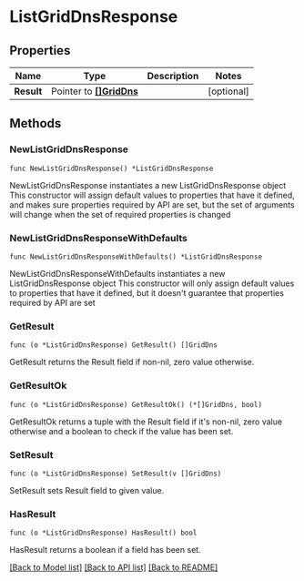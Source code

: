 # ListGridDnsResponse

## Properties

Name | Type | Description | Notes
------------ | ------------- | ------------- | -------------
**Result** | Pointer to [**[]GridDns**](GridDns.md) |  | [optional] 

## Methods

### NewListGridDnsResponse

`func NewListGridDnsResponse() *ListGridDnsResponse`

NewListGridDnsResponse instantiates a new ListGridDnsResponse object
This constructor will assign default values to properties that have it defined,
and makes sure properties required by API are set, but the set of arguments
will change when the set of required properties is changed

### NewListGridDnsResponseWithDefaults

`func NewListGridDnsResponseWithDefaults() *ListGridDnsResponse`

NewListGridDnsResponseWithDefaults instantiates a new ListGridDnsResponse object
This constructor will only assign default values to properties that have it defined,
but it doesn't guarantee that properties required by API are set

### GetResult

`func (o *ListGridDnsResponse) GetResult() []GridDns`

GetResult returns the Result field if non-nil, zero value otherwise.

### GetResultOk

`func (o *ListGridDnsResponse) GetResultOk() (*[]GridDns, bool)`

GetResultOk returns a tuple with the Result field if it's non-nil, zero value otherwise
and a boolean to check if the value has been set.

### SetResult

`func (o *ListGridDnsResponse) SetResult(v []GridDns)`

SetResult sets Result field to given value.

### HasResult

`func (o *ListGridDnsResponse) HasResult() bool`

HasResult returns a boolean if a field has been set.


[[Back to Model list]](../README.md#documentation-for-models) [[Back to API list]](../README.md#documentation-for-api-endpoints) [[Back to README]](../README.md)



